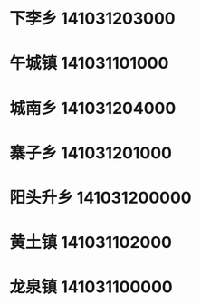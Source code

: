 # 下李乡 141031203000
# 午城镇 141031101000
# 城南乡 141031204000
# 寨子乡 141031201000
# 阳头升乡 141031200000
# 黄土镇 141031102000
# 龙泉镇 141031100000
